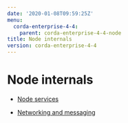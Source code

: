 ```yaml
---
date: '2020-01-08T09:59:25Z'
menu:
  corda-enterprise-4-4:
    parent: corda-enterprise-4-4-node
title: Node internals
version: corda-enterprise-4-4
---
```



# Node internals


* [Node services](node-services.md)

* [Networking and messaging](messaging.md)



